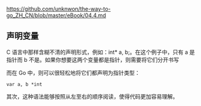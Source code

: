 https://github.com/unknwon/the-way-to-go_ZH_CN/blob/master/eBook/04.4.md

## 声明变量
C 语言中那样含糊不清的声明形式，例如：int* a, b;。在这个例子中，只有 a 是指针而 b 不是。如果你想要这两个变量都是指针，则需要将它们分开书写

而在 Go 中，则可以很轻松地将它们都声明为指针类型：
```
var a, b *int
```
其次，这种语法能够按照从左至右的顺序阅读，使得代码更加容易理解。